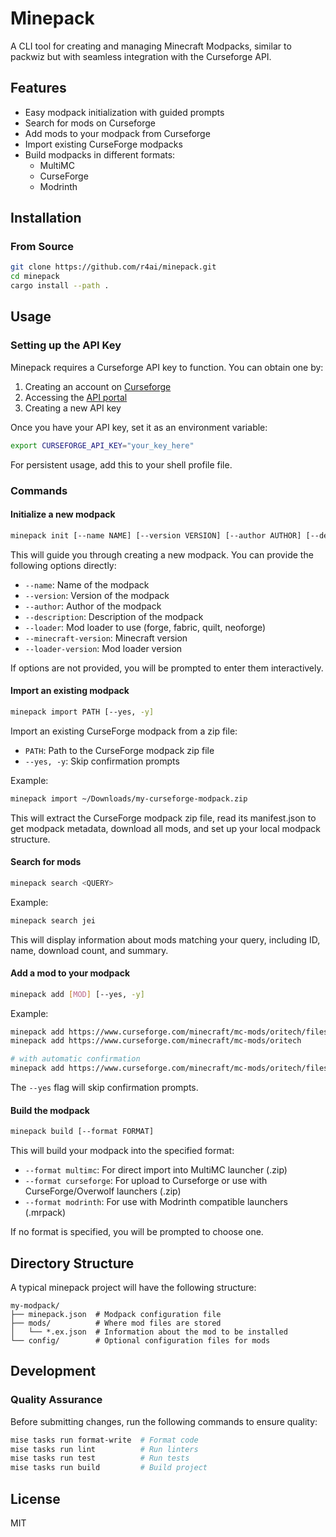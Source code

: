 # Minepack

A CLI tool for creating and managing Minecraft Modpacks, similar to packwiz but with seamless integration with the Curseforge API.

## Features

- Easy modpack initialization with guided prompts
- Search for mods on Curseforge
- Add mods to your modpack from Curseforge
- Import existing CurseForge modpacks
- Build modpacks in different formats:
  - MultiMC
  - CurseForge
  - Modrinth

## Installation

### From Source

```bash
git clone https://github.com/r4ai/minepack.git
cd minepack
cargo install --path .
```

## Usage

### Setting up the API Key

Minepack requires a Curseforge API key to function. You can obtain one by:

1. Creating an account on [Curseforge](https://www.curseforge.com/)
2. Accessing the [API portal](https://console.curseforge.com/)
3. Creating a new API key

Once you have your API key, set it as an environment variable:

```bash
export CURSEFORGE_API_KEY="your_key_here"
```

For persistent usage, add this to your shell profile file.

### Commands

#### Initialize a new modpack

```bash
minepack init [--name NAME] [--version VERSION] [--author AUTHOR] [--description DESCRIPTION] [--loader LOADER] [--minecraft-version VERSION] [--loader-version VERSION]
```

This will guide you through creating a new modpack. You can provide the following options directly:

- `--name`: Name of the modpack
- `--version`: Version of the modpack
- `--author`: Author of the modpack
- `--description`: Description of the modpack
- `--loader`: Mod loader to use (forge, fabric, quilt, neoforge)
- `--minecraft-version`: Minecraft version
- `--loader-version`: Mod loader version

If options are not provided, you will be prompted to enter them interactively.

#### Import an existing modpack

```bash
minepack import PATH [--yes, -y]
```

Import an existing CurseForge modpack from a zip file:

- `PATH`: Path to the CurseForge modpack zip file
- `--yes, -y`: Skip confirmation prompts

Example:

```bash
minepack import ~/Downloads/my-curseforge-modpack.zip
```

This will extract the CurseForge modpack zip file, read its manifest.json to get modpack metadata, download all mods, and set up your local modpack structure.

#### Search for mods

```bash
minepack search <QUERY>
```

Example:

```bash
minepack search jei
```

This will display information about mods matching your query, including ID, name, download count, and summary.

#### Add a mod to your modpack

```bash
minepack add [MOD] [--yes, -y]
```

Example:

```bash
minepack add https://www.curseforge.com/minecraft/mc-mods/oritech/files/6332315
minepack add https://www.curseforge.com/minecraft/mc-mods/oritech

# with automatic confirmation
minepack add https://www.curseforge.com/minecraft/mc-mods/oritech/files/6332315 --yes
```

The `--yes` flag will skip confirmation prompts.

#### Build the modpack

```bash
minepack build [--format FORMAT]
```

This will build your modpack into the specified format:

- `--format multimc`: For direct import into MultiMC launcher (.zip)
- `--format curseforge`: For upload to Curseforge or use with CurseForge/Overwolf launchers (.zip)
- `--format modrinth`: For use with Modrinth compatible launchers (.mrpack)

If no format is specified, you will be prompted to choose one.

## Directory Structure

A typical minepack project will have the following structure:

```
my-modpack/
├── minepack.json  # Modpack configuration file
├── mods/          # Where mod files are stored
│   └── *.ex.json  # Information about the mod to be installed
└── config/        # Optional configuration files for mods
```

## Development

### Quality Assurance

Before submitting changes, run the following commands to ensure quality:

```bash
mise tasks run format-write  # Format code
mise tasks run lint          # Run linters
mise tasks run test          # Run tests
mise tasks run build         # Build project
```

## License

MIT
